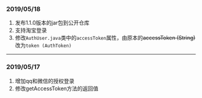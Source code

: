 
### 2019/05/18 
1. 发布1.1.0版本的jar包到公开仓库
2. 支持淘宝登录
3. 修改`AuthUser.java`类中的`accessToken`属性，由原本的~~accessToken (String)~~改为`token (AuthToken)`

----
### 2019/05/17 
1. 增加qq和微信的授权登录
2. 修改getAccessToken方法的返回值